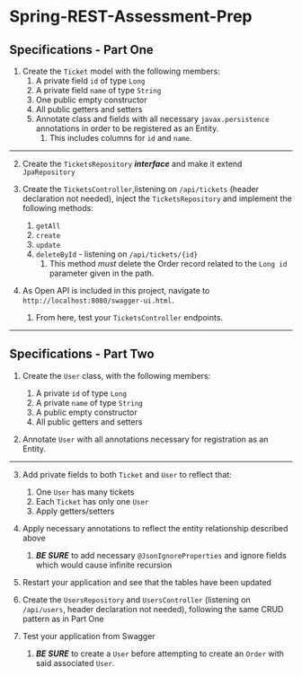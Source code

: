 # Spring-REST-Assessment-Prep



## Specifications - Part One

1. Create the `Ticket` model with the following members:
    1. A private field `id` of type `Long`
    2. A private field `name` of type `String`
    3. One public  empty constructor
    4. All public getters and setters
    5. Annotate class and fields with all necessary `javax.persistence` annotations in order to be registered as an Entity.
        1. This includes columns for `id` and `name`.
    
---

2. Create the `TicketsRepository` ***interface*** and make it extend `JpaRepository`

3. Create the `TicketsController`,listening on `/api/tickets` (header declaration not needed), inject the `TicketsRepository` and implement the following methods:
    1. `getAll`
    2. `create`
    3. `update`
    4. `deleteById` - listening on `/api/tickets/{id}`
        1. This method *must* delete the Order record related to the `Long id` parameter given in the path.


4. As Open API is included in this project, navigate to `http://localhost:8080/swagger-ui.html`.
    1. From here, test your `TicketsController` endpoints.

---
## Specifications - Part Two

1. Create the `User` class, with the following members:
    1. A private `id` of type `Long`
    2. A private `name` of type `String`
    3. A public empty constructor
    4. All public getters and setters


2. Annotate `User` with all annotations necessary for registration as an Entity.

---

3. Add private fields to both `Ticket` and `User` to reflect that:
    1. One `User` has many tickets
    2. Each `Ticket` has only one `User`
    3. Apply getters/setters


4. Apply necessary annotations to reflect the entity relationship described above
    1. ***BE SURE*** to add necessary `@JsonIgnoreProperties` and ignore fields which would cause infinite recursion


5. Restart your application and see that the tables have been updated


6. Create the `UsersRepository` and `UsersController` (listening on `/api/users`, header declaration not needed), following the same CRUD pattern as in Part One


7. Test your application from Swagger
    1. ***BE SURE*** to create a `User` before attempting to create an `Order` with said associated `User`.
 
